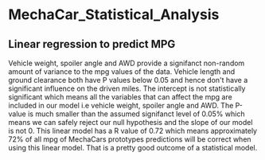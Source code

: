 # MechaCar_Statistical_Analysis

## Linear regression to predict MPG 
Vehicle weight, spoiler angle and AWD provide a signifanct non-random amount of variance to the mpg values of the data. Vehicle length and ground clearance both have P values below 0.05 and hence don't have a significant influence on the driven miles. The intercept is not statistically significant which means all the variables that can affect the mpg are included in our model i.e vehicle weight, spoiler angle and AWD. The P-value is much smaller than the assumed signifanct level of 0.05% which means we can safely reject our null hypothesis and the slope of our model is not 0. This linear model has a R value of 0.72 which means approximately 72% of all mpg of MechaCars prototypes predictions will be correct when using this linear model. That is a pretty good outcome of a statistical model. 
